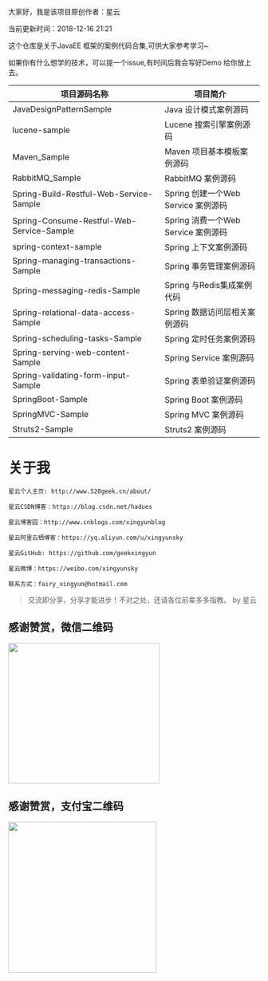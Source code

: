 
大家好，我是该项目原创作者：星云

当前更新时间：2018-12-16 21:21

这个仓库是关于JavaEE 框架的案例代码合集,可供大家参考学习~

如果你有什么想学的技术，可以提一个issue,有时间后我会写好Demo 给你放上去。

项目源码名称 |项目简介 
---|---
JavaDesignPatternSample | Java 设计模式案例源码
lucene-sample| Lucene 搜索引擎案例源码
Maven_Sample|Maven 项目基本模板案例源码
RabbitMQ_Sample|RabbitMQ 案例源码
Spring-Build-Restful-Web-Service-Sample|Spring 创建一个Web Service 案例源码
Spring-Consume-Restful-Web-Service-Sample|Spring 消费一个Web Service 案例源码
spring-context-sample|Spring 上下文案例源码
Spring-managing-transactions-Sample|Spring 事务管理案例源码
Spring-messaging-redis-Sample|Spring 与Redis集成案例代码
Spring-relational-data-access-Sample|Spring 数据访问层相关案例源码
Spring-scheduling-tasks-Sample|Spring 定时任务案例源码
Spring-serving-web-content-Sample| Spring Service 案例源码
Spring-validating-form-input-Sample| Spring 表单验证案例源码
SpringBoot-Sample | Spring Boot 案例源码
SpringMVC-Sample  | Spring MVC 案例源码
Struts2-Sample    | Struts2 案例源码

# 关于我

```
星云个人主页: http://www.520geek.cn/about/

星云CSDN博客：https://blog.csdn.net/hadues

星云博客园：http://www.cnblogs.com/xingyunblog

星云阿里云栖博客：https://yq.aliyun.com/u/xingyunsky

星云GitHub: https://github.com/geekxingyun

星云微博：https://weibo.com/xingyunsky

联系方式：fairy_xingyun@hotmail.com   

```
> 交流即分享，分享才能进步！不对之处，还请各位前辈多多指教。  by 星云

<h2>感谢赞赏，微信二维码</h2>
<p><img src="https://img2018.cnblogs.com/blog/622489/201812/622489-20181215164147325-217176189.png" alt="" width="303" height="282"></p>
<h2>感谢赞赏，支付宝二维码</h2>
<p><img src="https://img2018.cnblogs.com/blog/622489/201812/622489-20181215164420863-364321980.png" alt="" width="297" height="303"></p>
